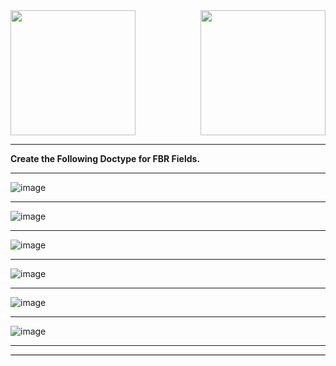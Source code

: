 <img src="https://github.com/user-attachments/assets/d23aa314-1b8b-4a67-a518-d3bde2aca452" width="200" align="left"/>
<img src="https://github.com/user-attachments/assets/40c6f01b-d18d-4178-b507-cda0a9280e8f" width="200" align="right"/>
<br clear="both"/>
<hr/>

**Create the Following Doctype for FBR Fields.**
<hr/>

![image](https://github.com/user-attachments/assets/35bca23b-aa26-4d69-b440-ab0d44eea823)
<hr/>

![image](https://github.com/user-attachments/assets/dd6200f6-e840-4a8c-9dcd-d61e330d0c67)
<hr/>

![image](https://github.com/user-attachments/assets/6562eaee-0355-469c-b54e-0027fe0abd95)
<hr/>

![image](https://github.com/user-attachments/assets/6c04ecf3-d58e-4b90-ab7e-24fa74368f11)
<hr/>

![image](https://github.com/user-attachments/assets/b0a18be3-3b65-4888-83cc-c159210708a9)
<hr/>

![image](https://github.com/user-attachments/assets/cb74614a-895a-4104-9a9c-6f3a2b28babc)
<hr/>
<hr style="height:1px; background-color:#000; border:none;" />
